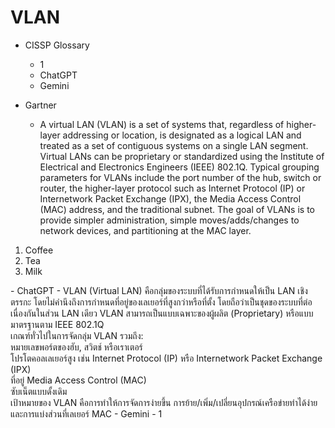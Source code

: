 # VLAN

- CISSP Glossary
    - 1
    - ChatGPT
    - Gemini

- Gartner

    - A virtual LAN (VLAN) is a set of systems that, regardless of higher-layer addressing or location, is designated as a logical LAN and treated as a set of contiguous systems on a single LAN segment. Virtual LANs can be proprietary or standardized using the Institute of Electrical and Electronics Engineers (IEEE) 802.1Q. Typical grouping parameters for VLANs include the port number of the hub, switch or router, the higher-layer protocol such as Internet Protocol (IP) or Internetwork Packet Exchange (IPX), the Media Access Control (MAC) address, and the traditional subnet. The goal of VLANs is to provide simpler administration, simple moves/adds/changes to network devices, and partitioning at the MAC layer.
<ol>
  <li>Coffee</li>
  <li>Tea</li>
  <li>Milk</li>
</ol>
    - ChatGPT
        - VLAN (Virtual LAN) คือกลุ่มของระบบที่ได้รับการกำหนดให้เป็น LAN เชิงตรรกะ โดยไม่คำนึงถึงการกำหนดที่อยู่ของเลเยอร์ที่สูงกว่าหรือที่ตั้ง โดยถือว่าเป็นชุดของระบบที่ต่อเนื่องกันในส่วน LAN เดียว VLAN สามารถเป็นแบบเฉพาะของผู้ผลิต (Proprietary) หรือแบบมาตรฐานตาม IEEE 802.1Q
        </br>
        เกณฑ์ทั่วไปในการจัดกลุ่ม VLAN รวมถึง:
        </br>
        หมายเลขพอร์ตของฮับ, สวิตช์ หรือเราเตอร์
        </br>
        โปรโตคอลเลเยอร์สูง เช่น Internet Protocol (IP) หรือ Internetwork Packet Exchange (IPX)
        </br>
        ที่อยู่ Media Access Control (MAC)
        </br>
        ซับเน็ตแบบดั้งเดิม
        </br>
        เป้าหมายของ VLAN คือการทำให้การจัดการง่ายขึ้น การย้าย/เพิ่ม/เปลี่ยนอุปกรณ์เครือข่ายทำได้ง่าย และการแบ่งส่วนที่เลเยอร์ MAC
    - Gemini 
        - 1